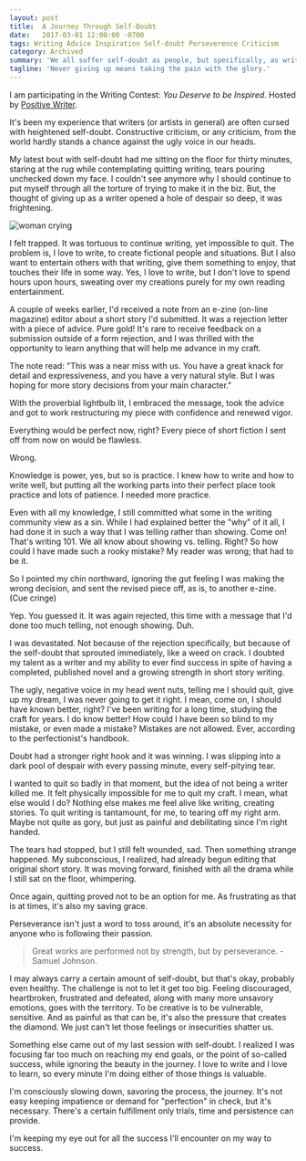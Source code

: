 ```yaml
---
layout: post
title:  A Journey Through Self-Doubt
date:   2017-03-01 12:00:00 -0700
tags: Writing Advice Inspiration Self-doubt Perseverence Criticism
category: Archived
summary: 'We all suffer self-doubt as people, but specifically, as writers. Using criticism and self-doubt as tools to better your writing is important, but perseverence is vital.'
tagline: 'Never giving up means taking the pain with the glory.'
---
```


I am participating in the Writing Contest: *You Deserve to be Inspired*. Hosted by [Positive Writer](http://positivewriter.com/writing-contest-you-deserve-to-be-inspired/).

It's been my experience that writers (or artists in general) are often cursed with heightened self-doubt. Constructive criticism, or any criticism, from the world hardly stands a chance against the ugly voice in our heads.

My latest bout with self-doubt had me sitting on the floor for thirty minutes, staring at the rug while contemplating quitting writing, tears pouring unchecked down my face. I couldn't see anymore why I should continue to put myself through all the torture of trying to make it in the biz. But, the thought of giving up as a writer opened a hole of despair so deep, it was frightening.

![woman crying](https://s-media-cache-ak0.pinimg.com/236x/89/21/c1/8921c12a2fed7b30c017056d4a0f7738.jpg)

I felt trapped. It was tortuous to continue writing, yet impossible to quit. The problem is, I love to write, to create fictional people and situations. But I also want to entertain others with that writing, give them something to enjoy, that touches their life in some way. Yes, I love to write, but I don't love to spend hours upon hours, sweating over my creations purely for my own reading entertainment.

A couple of weeks earlier, I'd received a note from an e-zine (on-line magazine) editor about a short story I'd submitted. It was a rejection letter with a piece of advice. Pure gold! It's rare to receive feedback on a submission outside of a form rejection, and I was thrilled with the opportunity to learn anything that will help me advance in my craft.

The note read: "This was a near miss with us. You have a great knack for detail and expressiveness, and you have a very natural style. But I was hoping for more story decisions from your main character."

With the proverbial lightbulb lit, I embraced the message, took the advice and got to work restructuring my piece with confidence and renewed vigor.

Everything would be perfect now, right? Every piece of short fiction I sent off from now on would be flawless.

Wrong.

Knowledge is power, yes, but so is practice. I knew how to write and how to write well, but putting all the working parts into their perfect place took practice and lots of patience. I needed more practice.

Even with all my knowledge, I still committed what some in the writing community view as a sin. While I had explained better the "why" of it all, I had done it in such a way that I was telling rather than showing. Come on! That's writing 101. We all know about showing vs. telling. Right? So how could I have made such a rooky mistake? My reader was wrong; that had to be it.

So I pointed my chin northward, ignoring the gut feeling I was making the wrong decision, and sent the revised piece off, as is, to another e-zine. (Cue cringe)

Yep. You guessed it. It was again rejected, this time with a message that I'd done too much telling, not enough showing. Duh.

I was devastated. Not because of the rejection specifically, but because of the self-doubt that sprouted immediately, like a weed on crack. I doubted my talent as a writer and my ability to ever find success in spite of having a completed, published novel and a growing strength in short story writing.

The ugly, negative voice in my head went nuts, telling me I should quit, give up my dream, I was never going to get it right. I mean, come on, I should have known better, right?  I've been writing for a long time, studying the craft for years. I do know better! How could I have been so blind to my mistake, or even made a mistake? Mistakes are not allowed. Ever, according to the perfectionist's handbook.

Doubt had a stronger right hook and it was winning. I was slipping into a dark pool of despair with every passing minute, every self-pitying tear.

I wanted to quit so badly in that moment, but the idea of not being a writer killed me. It felt physically impossible for me to quit my craft. I mean, what else would I do? Nothing else makes me feel alive like writing, creating stories. To quit writing is tantamount, for me, to tearing off my right arm. Maybe not quite as gory, but just as painful and debilitating since I'm right handed.

The tears had stopped, but I still felt wounded, sad. Then something strange happened. My subconscious, I realized, had already begun editing that original short story. It was moving forward, finished with all the drama while I still sat on the floor, whimpering.

Once again, quitting proved not to be an option for me. As frustrating as that is at times, it's also my saving grace.

Perseverance isn't just a word to toss around, it's an absolute necessity for anyone who is following their passion.

> Great works are performed not by strength, but by perseverance.
-Samuel Johnson.

I may always carry a certain amount of self-doubt, but that's okay, probably even healthy. The challenge is not to let it get too big. Feeling discouraged, heartbroken, frustrated and defeated, along with many more unsavory emotions, goes with the territory. To be creative is to be vulnerable, sensitive. And as painful as that can be, it's also the pressure that creates the diamond. We just can't let those feelings or insecurities shatter us.

Something else came out of my last session with self-doubt. I realized I was focusing far too much on reaching my end goals, or the point of so-called success, while ignoring the beauty in the journey. I love to write and I love to learn, so every minute I'm doing either of those things is valuable.

I'm consciously slowing down, savoring the process, the journey. It's not easy keeping impatience or demand for "perfection" in check, but it's necessary. There's a certain fulfillment only trials, time and persistence can provide.

I'm keeping my eye out for all the success I'll encounter on my way to success.